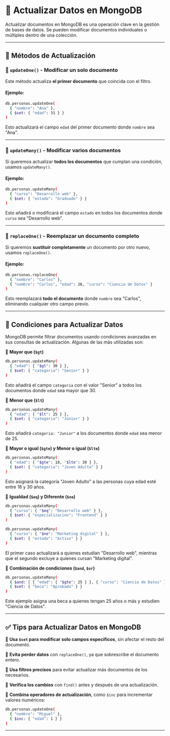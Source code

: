 # 🔄 Actualizar Datos en MongoDB

Actualizar documentos en MongoDB es una operación clave en la gestión de bases de datos. Se pueden modificar documentos individuales o múltiples dentro de una colección.

---

## 📌 Métodos de Actualización

### 🔹 `updateOne()` - Modificar un solo documento
Este método actualiza **el primer documento** que coincida con el filtro.

#### Ejemplo:
```bash
db.personas.updateOne(
  { "nombre": "Ana" },
  { $set: { "edad": 31 } }
)
```
Esto actualizará el campo `edad` del primer documento donde `nombre` sea "Ana".

---

### 🔹 `updateMany()` - Modificar varios documentos
Si queremos actualizar **todos los documentos** que cumplan una condición, usamos `updateMany()`.

#### Ejemplo:
```bash
db.personas.updateMany(
  { "curso": "Desarrollo web" },
  { $set: { "estado": "Graduado" } }
)
```
Esto añadirá o modificará el campo `estado` en todos los documentos donde `curso` sea "Desarrollo web".

---

### 🔹 `replaceOne()` - Reemplazar un documento completo
Si queremos **sustituir completamente** un documento por otro nuevo, usamos `replaceOne()`.

#### Ejemplo:
```bash
db.personas.replaceOne(
  { "nombre": "Carlos" },
  { "nombre": "Carlos", "edad": 26, "curso": "Ciencia de Datos" }
)
```
Esto reemplazará **todo el documento** donde `nombre` sea "Carlos", eliminando cualquier otro campo previo.

---

## 🎯 Condiciones para Actualizar Datos

MongoDB permite filtrar documentos usando condiciones avanzadas en sus consultas de actualización. Algunas de las más utilizadas son:

🔹 **Mayor que (`$gt`)**
```bash
db.personas.updateMany(
  { "edad": { "$gt": 30 } },
  { $set: { "categoria": "Senior" } }
)
```
Esto añadirá el campo `categoria` con el valor "Senior" a todos los documentos donde `edad` sea mayor que 30.

🔹 **Menor que (`$lt`)**
```bash
db.personas.updateMany(
  { "edad": { "$lt": 25 } },
  { $set: { "categoria": "Junior" } }
)
```
Esto añadirá `categoria: "Junior"` a los documentos donde `edad` sea menor de 25.

🔹 **Mayor o igual (`$gte`) y Menor o igual (`$lte`)**
```bash
db.personas.updateMany(
  { "edad": { "$gte": 18, "$lte": 30 } },
  { $set: { "categoria": "Joven Adulto" } }
)
```
Esto asignará la categoría "Joven Adulto" a las personas cuya edad esté entre 18 y 30 años.

🔹 **Igualdad (`$eq`) y Diferente (`$ne`)**
```bash
db.personas.updateMany(
  { "curso": { "$eq": "Desarrollo web" } },
  { $set: { "especializacion": "Frontend" } }
)
```
```bash
db.personas.updateMany(
  { "curso": { "$ne": "Marketing digital" } },
  { $set: { "estado": "Activo" } }
)
```
El primer caso actualizará a quienes estudian "Desarrollo web", mientras que el segundo excluye a quienes cursan "Marketing digital".

🔹 **Combinación de condiciones (`$and`, `$or`)**
```bash
db.personas.updateMany(
  { $and: [ { "edad": { "$gte": 25 } }, { "curso": "Ciencia de Datos" } ] },
  { $set: { "beca": "Aprobada" } }
)
```
Este ejemplo asigna una beca a quienes tengan 25 años o más y estudien "Ciencia de Datos".

---

## ✅ Tips para Actualizar Datos en MongoDB

🔹 **Usa `$set` para modificar solo campos específicos**, sin afectar el resto del documento.

🔹 **Evita perder datos** con `replaceOne()`, ya que sobrescribe el documento entero.

🔹 **Usa filtros precisos** para evitar actualizar más documentos de los necesarios.

🔹 **Verifica los cambios** con `find()` antes y después de una actualización.

🔹 **Combina operadores de actualización**, como `$inc` para incrementar valores numéricos:
```bash
db.personas.updateOne(
  { "nombre": "Miguel" },
  { $inc: { "edad": 1 } }
)
```

---


